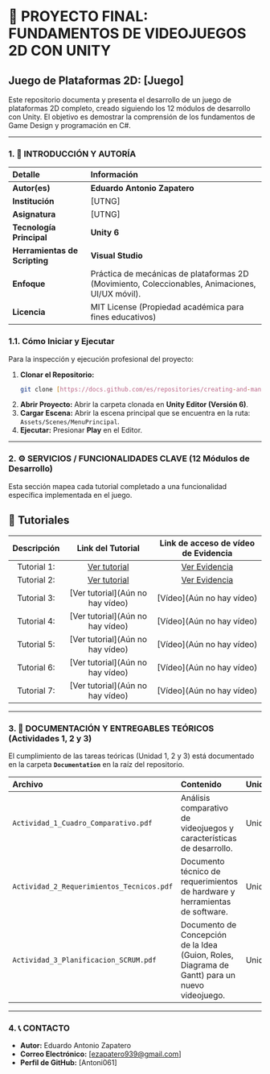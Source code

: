 # 🚀 PROYECTO FINAL: FUNDAMENTOS DE VIDEOJUEGOS 2D CON UNITY

## Juego de Plataformas 2D: [Juego]

Este repositorio documenta y presenta el desarrollo de un juego de plataformas 2D completo, creado siguiendo los 12 módulos de desarrollo con Unity. El objetivo es demostrar la comprensión de los fundamentos de Game Design y programación en C#.

---

### 1. 🎯 INTRODUCCIÓN Y AUTORÍA

| Detalle | Información |
| :--- | :--- |
| **Autor(es)** | **Eduardo Antonio Zapatero** |
| **Institución** | [UTNG] |
| **Asignatura** | [UTNG] |
| **Tecnología Principal**| **Unity 6** |
| **Herramientas de Scripting**| **Visual Studio** |
| **Enfoque** | Práctica de mecánicas de plataformas 2D (Movimiento, Coleccionables, Animaciones, UI/UX móvil). |
| **Licencia** | MIT License (Propiedad académica para fines educativos) |

### 1.1. Cómo Iniciar y Ejecutar

Para la inspección y ejecución profesional del proyecto:

1.  **Clonar el Repositorio:**
    ```bash
    git clone [https://docs.github.com/es/repositories/creating-and-managing-repositories/quickstart-for-repositories](https://docs.github.com/es/repositories/creating-and-managing-repositories/quickstart-for-repositories)
    ```
2.  **Abrir Proyecto:** Abrir la carpeta clonada en **Unity Editor (Versión 6)**.
3.  **Cargar Escena:** Abrir la escena principal que se encuentra en la ruta: `Assets/Scenes/MenuPrincipal`.
4.  **Ejecutar:** Presionar **Play** en el Editor.

---

### 2. ⚙️ SERVICIOS / FUNCIONALIDADES CLAVE (12 Módulos de Desarrollo)

Esta sección mapea cada tutorial completado a una funcionalidad específica implementada en el juego.

## 🎥 Tutoriales

| Descripción | Link del Tutorial | Link de acceso de vídeo de Evidencia |
| :---: | :---: | :---: |
| Tutorial 1: | [Ver tutorial](https://www.youtube.com/watch?v=-m7ZaHhkDAc&list=PLNEAWvYbJJ9kZpaIg2RfzAc_KZixBgchT&index=1) | [Ver Evidencia](https://drive.google.com/drive/folders/1zevTI8bFqj1VHDLKCWc3bXBiiMXIRmyx?usp=drive_link)|
| Tutorial 2: | [Ver tutorial](https://www.youtube.com/watch?v=vlXF6XhAje8&list=PLNEAWvYbJJ9kZpaIg2RfzAc_KZixBgchT&index=3) | [Ver Evidencia](https://drive.google.com/drive/folders/1bKJorwQ1ZmKosXsD7z4a56k0pRgWl62_?usp=sharing) |
| Tutorial 3: | [Ver tutorial](Aún no hay vídeo) | [Vídeo](Aún no hay vídeo) |
| Tutorial 4: | [Ver tutorial](Aún no hay vídeo) | [Vídeo](Aún no hay vídeo) |
| Tutorial 5: | [Ver tutorial](Aún no hay vídeo) | [Vídeo](Aún no hay vídeo) |
| Tutorial 6: | [Ver tutorial](Aún no hay vídeo) | [Vídeo](Aún no hay vídeo) |
| Tutorial 7: | [Ver tutorial](Aún no hay vídeo) | [Vídeo](Aún no hay vídeo) |

---

### 3. 📄 DOCUMENTACIÓN Y ENTREGABLES TEÓRICOS (Actividades 1, 2 y 3)

El cumplimiento de las tareas teóricas (Unidad 1, 2 y 3) está documentado en la carpeta **`Documentation`** en la raíz del repositorio.

| Archivo | Contenido | Unidades |
| :--- | :--- | :--- |
| `Actividad_1_Cuadro_Comparativo.pdf` | Análisis comparativo de videojuegos y características de desarrollo. | Unidad 1 |
| `Actividad_2_Requerimientos_Tecnicos.pdf` | Documento técnico de requerimientos de hardware y herramientas de software. | Unidad 2 |
| `Actividad_3_Planificacion_SCRUM.pdf` | Documento de Concepción de la Idea (Guion, Roles, Diagrama de Gantt) para un nuevo videojuego. | Unidad 3 |

---

### 4. 📞 CONTACTO

* **Autor:** Eduardo Antonio Zapatero
* **Correo Electrónico:** [ezapatero939@gmail.com]
* **Perfil de GitHub:** [Antoni061]

